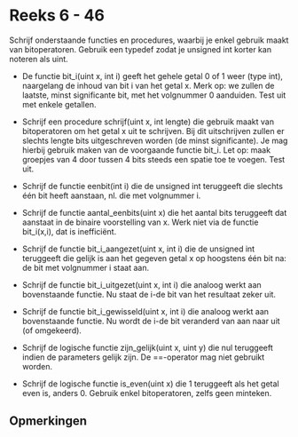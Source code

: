 # Reeks 6 - 46
Schrijf onderstaande functies en procedures, waarbij je enkel gebruik maakt van bitoperatoren.
Gebruik een typedef zodat je unsigned int korter kan noteren als uint.

- De functie bit_i(uint x, int i) geeft het gehele getal 0 of 1 weer (type int), naargelang de inhoud van bit i van
  het getal x. Merk op: we zullen de laatste, minst significante bit, met het volgnummer 0 aanduiden.
  Test uit met enkele getallen.
  

- Schrijf een procedure schrijf(uint x, int lengte) die gebruik maakt van bitoperatoren om het getal x uit te
  schrijven. Bij dit uitschrijven zullen er slechts lengte bits uitgeschreven worden (de minst significante). Je mag
  hierbij gebruik maken van de voorgaande functie bit_i. Let op: maak groepjes van 4 door tussen 4 bits steeds een
  spatie toe te voegen. Test uit.
  

- Schrijf de functie eenbit(int i) die de unsigned int teruggeeft die slechts één bit heeft aanstaan, nl. die met
  volgnummer i.
  

- Schrijf de functie aantal_eenbits(uint x) die het aantal bits teruggeeft dat aanstaat in de binaire voorstelling
  van x. Werk niet via de functie bit_i(x,i), dat is inefficiënt.
  

- Schrijf de functie bit_i_aangezet(uint x, int i) die de unsigned int teruggeeft die gelijk is aan het gegeven
  getal x op hoogstens één bit na: de bit met volgnummer i staat aan.
  

- Schrijf de functie bit_i_uitgezet(uint x, int i) die analoog werkt aan bovenstaande functie. Nu staat de i-de bit
  van het resultaat zeker uit.
  

- Schrijf de functie bit_i_gewisseld(uint x, int i) die analoog werkt aan bovenstaande functie. Nu wordt de i-de bit
  veranderd van aan naar uit (of omgekeerd).
  

- Schrijf de logische functie zijn_gelijk(uint x, uint y) die nul teruggeeft indien de parameters gelijk zijn.
  De ==-operator mag niet gebruikt worden.
  

- Schrijf de logische functie is_even(uint x) die 1 teruggeeft als het getal even is, anders 0. Gebruik enkel
  bitoperatoren, zelfs geen minteken.
  
## Opmerkingen